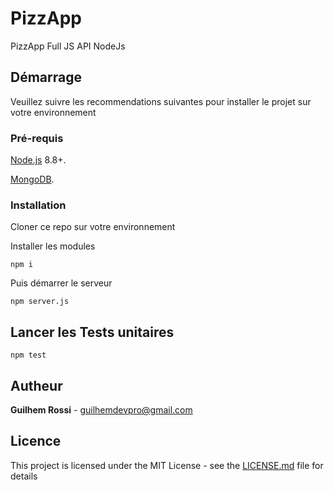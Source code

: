 # PizzApp

PizzApp Full JS API NodeJs

## Démarrage

Veuillez suivre les recommendations suivantes pour installer le projet sur votre environnement

### Pré-requis

[Node.js](https://nodejs.org/en/download/) 8.8+.

[MongoDB](https://www.mongodb.com/download).

### Installation

Cloner ce repo sur votre environnement

Installer les modules

```
npm i
```

Puis démarrer le serveur

```
npm server.js
```

## Lancer les Tests unitaires

```
npm test
```

## Autheur

**Guilhem Rossi** - guilhemdevpro@gmail.com

## Licence

This project is licensed under the MIT License - see the [LICENSE.md](LICENSE.md) file for details
